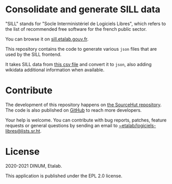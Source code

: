 
# Consolidate and generate SILL data

"SILL" stands for "Socle Interministériel de Logiciels Libres", which
refers to the list of recommended free software for the french public
sector.

You can browse it on [sill.etalab.gouv.fr](https://sill.etalab.gouv.fr).

This repository contains the code to generate various `json` files that
are used by the SILL frontend.

It takes SILL data from [this csv file](https://git.sr.ht/~etalab/sill/blob/master/sill.csv) and convert it to `json`, also
adding wikidata additional information when available.


# Contribute

The development of this repository happens on [the SourceHut
repository](https://git.sr.ht/~etalab/sill-consolidate-data).  The code is also published on [GitHub](https://github.com/etalab/sill-data) to reach more
developers.

Your help is welcome.  You can contribute with bug reports, patches,
feature requests or general questions by sending an email to
[~etalab/logiciels-libres@lists.sr.ht](mailto:~etalab/logiciels-libres@lists.sr.ht).


# License

2020-2021 DINUM, Etalab.

This application is published under the EPL 2.0 license.

